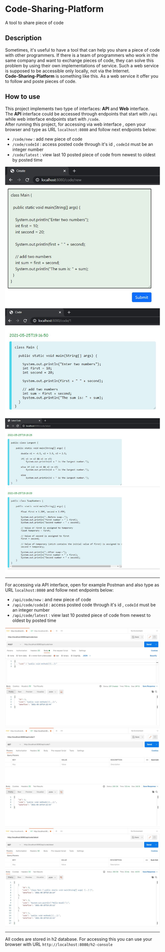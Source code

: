 # Code-Sharing-Platform
A tool to share piece of code

## Description
Sometimes, it's useful to have a tool that can help you share a piece of code with other programmers. 
If there is a team of programmers who work in the same company and want to exchange pieces of code, they can solve this
problem by using their own implementations of service. Such a web service is supposed to be accessible only locally, not via the Internet.<br>
**Code-Sharing-Platform** is something like this. As a web service it offer you to follow and poste pieces of code.

## How to use
This project implements two type of interfaces: **API** and **Web** interface. <br>
The **API** interface could be accessed through endpoints that start with `/api` while web interface endpoints start with `/code`. <br>
After running this project, for accessing via web interface , open your browser and type as URL `localhost:8080` and follow next endpoints below: <br>
- `/code/new` : add new piece of code
- `/code/codeId` : access posted code through it's id , `codeId` must be an integer number 
- `/code/latest` : view last 10 posted piece of code from newest to oldest by posted time

<img src="/images/new-code.JPG">

<img src="/images/get-code-by-id.JPG">

<img src="/images/latest-code.JPG">

<hr>

For accessing via API interface, open for example Postman and also type as URL `localhost:8080` and follow next endpoints below: <br>
- `/api/code/new` : and new piece of code
- `/api/code/codeId` : access posted code through it's id , `codeId` must be an integer number 
- `/api/code/latest` : view last 10 posted piece of code from newest to oldest by posted time

<img src="/images/api-code-new.JPG">

<img src="/images/api-get-code-by-id.JPG">

<img src="/images/api-latest-code.JPG">

<hr>

All codes are stored in h2 database. For accessing this you can use your browser with URL `http://localhost:8080/h2-console`
